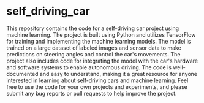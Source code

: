# self_driving_car
This repository contains the code for a self-driving car project using machine learning. The project is built using Python and utilizes TensorFlow for training and implementing the machine learning models. The model is trained on a large dataset of labeled images and sensor data to make predictions on steering angles and control the car's movements. The project also includes code for integrating the model with the car's hardware and software systems to enable autonomous driving. The code is well-documented and easy to understand, making it a great resource for anyone interested in learning about self-driving cars and machine learning. Feel free to use the code for your own projects and experiments, and please submit any bug reports or pull requests to help improve the project.
